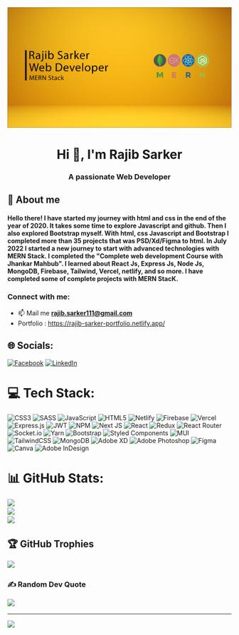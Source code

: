 <img src="/src/asssets/banner.png">
<h1 align="center">Hi 👋, I'm Rajib Sarker</h1>
<h3 align="center">A passionate Web Developer</h3>

## :dart: About me ##
#### Hello there! I have started my journey with html and css in the end of the year of 2020. It takes some time to explore Javascript and github. Then I also explored Bootstrap myself. With html, css Javascript and Bootstrap I completed more than 35 projects that was PSD/Xd/Figma to html. In July 2022 I started a new journey to start with advanced technologies with MERN Stack. I completed the "Complete web development Course with Jhankar Mahbub". I learned about React Js, Express Js, Node Js, MongoDB, Firebase, Tailwind, Vercel, netlify, and so more. I have completed some of complete projects with MERN StacK. 

<h3 align="left">Connect with me:</h3>

* 📫 Mail me **rajib.sarker111@gmail.com**
* Portfolio : https://rajib-sarker-portfolio.netlify.app/


## 🌐 Socials:
[![Facebook](https://img.shields.io/badge/Facebook-%231877F2.svg?logo=Facebook&logoColor=white)](https:facebook.com/rajib.sarker.758) [![LinkedIn](https://img.shields.io/badge/LinkedIn-%230077B5.svg?logo=linkedin&logoColor=white)](https://linkedin.com/in/rajib-sarker-12aa17242/) 

# 💻 Tech Stack:
![CSS3](https://img.shields.io/badge/css3-%231572B6.svg?style=flat&logo=css3&logoColor=white) ![SASS](https://img.shields.io/badge/SASS-hotpink.svg?style=flat&logo=SASS&logoColor=white) ![JavaScript](https://img.shields.io/badge/javascript-%23323330.svg?style=flat&logo=javascript&logoColor=%23F7DF1E) ![HTML5](https://img.shields.io/badge/html5-%23E34F26.svg?style=flat&logo=html5&logoColor=white) 
![Netlify](https://img.shields.io/badge/netlify-%23000000.svg?style=flat&logo=netlify&logoColor=#00C7B7) ![Firebase](https://img.shields.io/badge/firebase-%23039BE5.svg?style=flat&logo=firebase) ![Vercel](https://img.shields.io/badge/vercel-%23000000.svg?style=flat&logo=vercel&logoColor=white) 
![Express.js](https://img.shields.io/badge/express.js-%23404d59.svg?style=flat&logo=express&logoColor=%2361DAFB) ![JWT](https://img.shields.io/badge/JWT-black?style=flat&logo=JSON%20web%20tokens) ![NPM](https://img.shields.io/badge/NPM-%23000000.svg?style=flat&logo=npm&logoColor=white) ![Next JS](https://img.shields.io/badge/Next-black?style=flat&logo=next.js&logoColor=white) ![React](https://img.shields.io/badge/react-%2320232a.svg?style=flat&logo=react&logoColor=%2361DAFB) ![Redux](https://img.shields.io/badge/redux-%23593d88.svg?style=flat&logo=redux&logoColor=white) ![React Router](https://img.shields.io/badge/React_Router-CA4245?style=flat&logo=react-router&logoColor=white) ![Socket.io](https://img.shields.io/badge/Socket.io-black?style=flat&logo=socket.io&badgeColor=010101) ![Yarn](https://img.shields.io/badge/yarn-%232C8EBB.svg?style=flat&logo=yarn&logoColor=white) 
![Bootstrap](https://img.shields.io/badge/bootstrap-%23563D7C.svg?style=flat&logo=bootstrap&logoColor=white) 
![Styled Components](https://img.shields.io/badge/styled--components-DB7093?style=flat&logo=styled-components&logoColor=white) ![MUI](https://img.shields.io/badge/MUI-%230081CB.svg?style=flat&logo=material-ui&logoColor=white) ![TailwindCSS](https://img.shields.io/badge/tailwindcss-%2338B2AC.svg?style=flat&logo=tailwind-css&logoColor=white) 
![MongoDB](https://img.shields.io/badge/MongoDB-%234ea94b.svg?style=flat&logo=mongodb&logoColor=white) 
![Adobe XD](https://img.shields.io/badge/Adobe%20XD-470137?style=flat&logo=Adobe%20XD&logoColor=#FF61F6) ![Adobe Photoshop](https://img.shields.io/badge/adobephotoshop-%2331A8FF.svg?style=flat&logo=adobephotoshop&logoColor=white) 	![Figma](https://img.shields.io/badge/figma-%23F24E1E.svg?style=flat&logo=figma&logoColor=white) ![Canva](https://img.shields.io/badge/Canva-%2300C4CC.svg?style=flat&logo=Canva&logoColor=white) ![Adobe InDesign](https://img.shields.io/badge/Adobe%20InDesign-49021F?style=flat&logo=adobeindesign&logoColor=white)
# 📊 GitHub Stats:
![](https://github-readme-stats.vercel.app/api?username=sarker-rajib&theme=blue-green&hide_border=false&include_all_commits=true&count_private=false)<br/>
![](https://github-readme-streak-stats.herokuapp.com/?user=sarker-rajib&theme=blue-green&hide_border=false)<br/>
![](https://github-readme-stats.vercel.app/api/top-langs/?username=sarker-rajib&theme=blue-green&hide_border=false&include_all_commits=true&count_private=false&layout=compact)

## 🏆 GitHub Trophies
![](https://github-profile-trophy.vercel.app/?username=sarker-rajib&theme=radical&no-frame=false&no-bg=false&margin-w=4)

### ✍️ Random Dev Quote
![](https://quotes-github-readme.vercel.app/api?type=vetical&theme=gruvbox)


---
[![](https://visitcount.itsvg.in/api?id=sarker-rajib&icon=3&color=6)](https://visitcount.itsvg.in)

<!-- Proudly created with GPRM ( https://gprm.itsvg.in ) -->